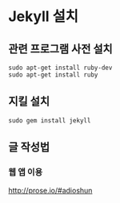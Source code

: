 

# Jekyll 설치 

## 관련 프로그램 사전 설치 
```
sudo apt-get install ruby-dev
sudo apt-get install ruby

```

## 지킬 설치 
```
sudo gem install jekyll
```




## 글 작성법 
### 웹 앱 이용 
http://prose.io/#adioshun 
